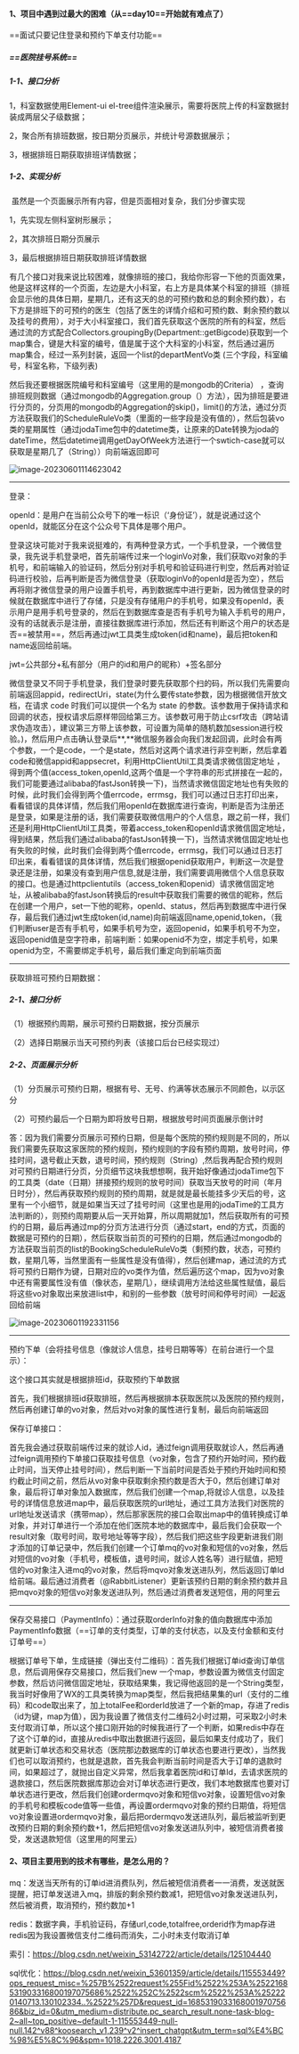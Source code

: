 #### 1、项目中遇到过最大的困难（从==day10==开始就有难点了）

==面试只要记住登录和预约下单支付功能==

##### ==**医院挂号系统**==

##### 1-1、接口分析

1，科室数据使用Element-ui el-tree组件渲染展示，需要将医院上传的科室数据封装成两层父子级数据；

2，聚合所有排班数据，按日期分页展示，并统计号源数据展示；

3，根据排班日期获取排班详情数据；

##### 1-2、实现分析

​      虽然是一个页面展示所有内容，但是页面相对复杂，我们分步骤实现

1，先实现左侧科室树形展示；

2，其次排班日期分页展示

3，最后根据排班日期获取排班详情数据

有几个接口对我来说比较困难，就像排班的接口，我给你形容一下他的页面效果，他是这样这样的一个页面，左边是大小科室，右上方是具体某个科室的排班（排班会显示他的具体日期，星期几，还有这天的总的可预约数和总的剩余预约数），右下方是排班下的可预约的医生（包括了医生的详情介绍和可预约数、剩余预约数以及挂号的费用），对于大小科室接口，我们首先获取这个医院的所有的科室，然后通过流的方式配合Collectors.groupingBy(Department::getBigcode)获取到一个map集合，键是大科室的编号，值是属于这个大科室的小科室，然后通过遍历map集合，经过一系列封装，返回一个list的departMentVo类 (三个字段，科室编号，科室名称，下级列表)



然后我还要根据医院编号和科室编号（这里用的是mongodb的Criteria） ，查询排班规则数据（通过mongodb的Aggregation.group（）方法），因为排班是要进行分页的，分页用的mongodb的Aggregation的skip()，limit()的方法，通过分页方法获取我们的ScheduleRuleVo类（里面的一些字段是没有值的），然后包装vo类的星期属性（通过jodaTime包中的datetime类，让原来的Date转换为joda的dateTime，然后datetime调用getDayOfWeek方法进行一个swtich-case就可以获取是星期几了（String））向前端返回即可

![image-20230601114623042](C:\Users\王志生\AppData\Roaming\Typora\typora-user-images\image-20230601114623042.png)



-----------------------------------------------------------------------------------------------------------------------------------------------------------------------------------------------------------------------------

登录：

openId：是用户在当前公众号下的唯一标识（‘身份证’），就是说通过这个openId，就能区分在这个公众号下具体是哪个用户。

登录这块可能对于我来说挺难的，有两种登录方式，一个手机登录，一个微信登录，我先说手机登录吧，首先前端传过来一个loginVo对象，我们获取vo对象的手机号，和前端输入的验证码，然后分别对手机号和验证码进行判空，然后再对验证码进行校验，后再判断是否为微信登录（获取loginVo的openId是否为空），然后再将刚才微信登录的用户设置手机号，再到数据库中进行更新，因为微信登录的时候就在数据库中进行了存储，只是没有存储用户的手机号，如果没有openId，表示用户是用手机号登录的，然后在到数据库查是否有手机号为输入手机号的用户，没有的话就表示是注册，直接往数据库进行添加，然后还有判断这个用户的状态是否==被禁用==，然后再通过jwt工具类生成token(id和name)，最后把token和name返回给前端。

jwt=公共部分+私有部分（用户的id和用户的昵称）+签名部分

微信登录又不同于手机登录，我们登录时要先获取那个扫的码，所以我们先需要向前端返回appid，redirectUri，state(为什么要传state参数，因为根据微信开放文档，在请求 code 时我们可以提供一个名为 state 的参数。该参数用于保持请求和回调的状态，授权请求后原样带回给第三方。该参数可用于防止csrf攻击（跨站请求伪造攻击），建议第三方带上该参数，可设置为简单的随机数加session进行校验。)，然后用户点击确认登录后**,**微信服务器会向我们发起回调，此时会有两个参数，一个是code，一个是state，然后对这两个请求进行非空判断，然后拿着code和微信appid和appsecret，利用HttpClientUtil工具类请求微信固定地址 ，得到两个值(access_token,openId,这两个值是一个字符串的形式拼接在一起的，我们可能要通过alibaba的fastJson转换一下)，当然请求微信固定地址也有失败的时候，此时我们会得到两个值errcode，errmsg，我们可以通过日志打印出来，看看错误的具体详情，然后我们用openId在数据库进行查询，判断是否为注册还是登录，如果是注册的话，我们需要获取微信用户的个人信息，跟之前一样，我们还是利用HttpClientUtil工具类，带着access_token和openId请求微信固定地址，得到结果，然后我们通过alibaba的fastJson转换一下)，当然请求微信固定地址也有失败的时候，此时我们会得到两个值errcode，errmsg，我们可以通过日志打印出来，看看错误的具体详情，然后我们根据openid获取用户，判断这一次是登录还是注册，如果没有查到用户信息,就是注册，我们需要调用微信个人信息获取的接口。也是通过httpclientutils（access_token和openid）请求微信固定地址，从被alibaba的fastJson转换后的result中获取我们需要的微信的昵称，然后在创建一个用户，set一下他的昵称，openId、status，然后再到数据库中进行保存，最后我们通过jwt生成token(id,name)向前端返回name,openid,token，（我们判断user是否有手机号，如果手机号为空，返回openid，如果手机号不为空，返回openid值是空字符串，前端判断：如果openid不为空，绑定手机号，如果openid为空，不需要绑定手机号，最后我们重定向到前端页面

-----------------------------------------------------------------------------------------------------------------------------------------------------------

获取排班可预约日期数据：

##### 2-1、接口分析

（1）根据预约周期，展示可预约日期数据，按分页展示

（2）选择日期展示当天可预约列表（该接口后台已经实现过）

##### 2-2、页面展示分析

（1）分页展示可预约日期，根据有号、无号、约满等状态展示不同颜色，以示区分

（2）可预约最后一个日期为即将放号日期，根据放号时间页面展示倒计时

答：因为我们需要分页展示可预约日期，但是每个医院的预约规则是不同的，所以我们需要先获取这家医院的预约规则，预约规则的字段有预约周期，放号时间，停挂时间，退号截止天数，退号时间，预约规则（String）,然后我再配合预约规则对可预约日期进行分页，分页细节这块我想想啊，我开始好像通过jodaTime包下的工具类（date（日期）拼接预约规则的放号时间）获取当天放号的时间（年月日时分），然后再获取预约规则的预约周期，就是就是最长能挂多少天后的号，这里有一个小细节，就是如果当天过了挂号时间（这里也是用的jodaTime的工具方法判断的），则预约周期要从后一天开始算，所以周期就加1，然后获取所有的可预约的日期，最后再通过mp的分页方法进行分页（通过start，end的方式，页面的数据是可预约的日期），然后获取当前页的可预约的日期，然后通过mongodb的方法获取当前页的list的BookingScheduleRuleVo类（剩预约数，状态，可预约数，星期几等，当然里面有一些属性是没有值得），然后创建map，通过流的方式将可预约日期作为键，日期对应的vo类作为值，然后遍历这个map，因为vo对象中还有需要属性没有值（像状态，星期几），继续调用方法给这些属性赋值，最后将这些vo对象取出来放进list中，和别的一些参数（放号时间和停号时间）一起返回给前端

![image-20230601192331156](C:\Users\王志生\AppData\Roaming\Typora\typora-user-images\image-20230601192331156.png)



-----------------------------------------------------------------------------------------------------------------------------------------------------------

预约下单（会将挂号信息（像就诊人信息，挂号日期等等）在前台进行一个显示）：

这个接口其实就是根据排班id，获取预约下单数据

首先，我们根据排班id获取排班，然后再根据排本获取医院以及医院的预约规则，然后再创建订单的vo对象，然后对vo对象的属性进行复制，最后向前端返回



保存订单接口：

首先我会通过获取前端传过来的就诊人id，通过feign调用获取就诊人，然后再通过feign调用预约下单接口获取挂号信息（vo对象，包含了预约开始时间，预约截止时间，当天停止挂号时间），然后判断一下当前时间是否处于预约开始时间和预约截止时间之前，然后从vo对象中获取剩余预约数是否大于0，然后创建订单对象，最后将订单对象加入数据库，然后我们创建一个map,将就诊人信息，以及挂号的详情信息放进map中，最后获取医院的url地址，通过工具方法我们对医院的url地址发送请求（携带map），然后那家医院的接口会取出map中的值转换成订单对象，并对订单进行一个添加在他们医院本地的数据库中，最后我们会获取一个result对象（取号时间，取号地址等等字段），然后我们把这些字段更新进我们刚才添加的订单记录中，然后我们创建一个订单mq的vo对象和短信的vo对象，然后对短信的vo对象（手机号，模板值，退号时间，就诊人姓名等）进行赋值，把短信的vo对象注入进mq的vo对象，然后将mqvo对象发送进队列，然后返回订单Id给前端。最后通过消费者（@RabbitListener）更新该预约日期的剩余预约数并且把mqvo对象的短信vo对象发送进队列，然后通过消费者发送短信，用的阿里云

-----------------------------------------------------------------------------------------------------------------------------------------------------------

保存交易接口（PaymentInfo）：通过获取orderInfo对象的值向数据库中添加PaymentInfo数据（==订单的支付类型，订单的支付状态，以及支付金额和支付订单号==）

根据订单号下单，生成链接（弹出支付二维码）：首先我们根据订单id查询订单信息，然后调用保存交易接口，然后我们new 一个map，参数设置为微信支付固定参数，然后访问微信固定地址，获取结果集，我记得他返回的是一个String类型，我当时好像用了WX的工具类转换为map类型，然后我把结果集的url（支付的二维码）和code取出来了，加上totalFee和orderId放进了一个新的map，存进了redis（id为键，map为值），因为我设置了微信支付二维码2小时过期，可采取2小时未支付取消订单，所以这个接口刚开始的时候我进行了一个判断，如果redis中存在了这个订单的id，直接从redis中取出数据进行返回，最后如果支付成功了，我们就更新订单状态和交易状态（医院那边数据库的订单状态也要进行更改），当然我们也可以取消预约，也就是退款，首先我会判断当前时间是否大于订单的退款时间，如果超过了，就抛出自定义异常，然后我拿着医院id和订单Id，去请求医院的退款接口，然后医院数据库那边会对订单状态进行更改，我们本地数据库也要对订单状态进行更改，然后我们创建ordermqvo对象和短信vo对象，设置短信vo对象的手机号和模板code值等一些值，再设置ordermqvo对象的预约日期值，将短信vo对象设置进ordermqvo对象，最后把ordermqvo发送进队列，最后被监听到更改预约日期的剩余预约数+1，然后把短信vo对象发送进队列中，被短信消费者接受，发送退款短信（这里用的阿里云）

#### 2、项目主要用到的技术有哪些，是怎么用的？

mq：发送当天所有的订单id进消费队列，然后被短信消费者一一消费，发送就医提醒，把订单发送进入mq，排版的剩余预约数减1，把短信vo对象发送进队列，然后被消费，取消预约，预约数加+1

redis：数据字典，手机验证码，存储url,code,totalfree,orderid作为map存进redis因为我设置微信支付二维码而消失，二小时未支付取消订单







索引：https://blog.csdn.net/weixin_53142722/article/details/125104440

sql优化：https://blog.csdn.net/weixin_53601359/article/details/115553449?ops_request_misc=%257B%2522request%255Fid%2522%253A%2522168531903316800197075686%2522%252C%2522scm%2522%253A%252220140713.130102334..%2522%257D&request_id=168531903316800197075686&biz_id=0&utm_medium=distribute.pc_search_result.none-task-blog-2~all~top_positive~default-1-115553449-null-null.142^v88^koosearch_v1,239^v2^insert_chatgpt&utm_term=sql%E4%BC%98%E5%8C%96&spm=1018.2226.3001.4187





